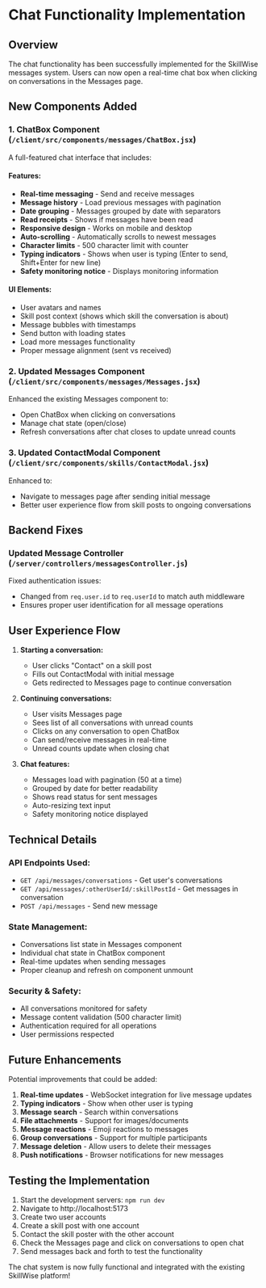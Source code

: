# Chat Functionality Implementation

## Overview
The chat functionality has been successfully implemented for the SkillWise messages system. Users can now open a real-time chat box when clicking on conversations in the Messages page.

## New Components Added

### 1. ChatBox Component (`/client/src/components/messages/ChatBox.jsx`)
A full-featured chat interface that includes:

#### Features:
- **Real-time messaging** - Send and receive messages
- **Message history** - Load previous messages with pagination
- **Date grouping** - Messages grouped by date with separators
- **Read receipts** - Shows if messages have been read
- **Responsive design** - Works on mobile and desktop
- **Auto-scrolling** - Automatically scrolls to newest messages
- **Character limits** - 500 character limit with counter
- **Typing indicators** - Shows when user is typing (Enter to send, Shift+Enter for new line)
- **Safety monitoring notice** - Displays monitoring information

#### UI Elements:
- User avatars and names
- Skill post context (shows which skill the conversation is about)
- Message bubbles with timestamps
- Send button with loading states
- Load more messages functionality
- Proper message alignment (sent vs received)

### 2. Updated Messages Component (`/client/src/components/messages/Messages.jsx`)
Enhanced the existing Messages component to:
- Open ChatBox when clicking on conversations
- Manage chat state (open/close)
- Refresh conversations after chat closes to update unread counts

### 3. Updated ContactModal Component (`/client/src/components/skills/ContactModal.jsx`)
Enhanced to:
- Navigate to messages page after sending initial message
- Better user experience flow from skill posts to ongoing conversations

## Backend Fixes

### Updated Message Controller (`/server/controllers/messagesController.js`)
Fixed authentication issues:
- Changed from `req.user.id` to `req.userId` to match auth middleware
- Ensures proper user identification for all message operations

## User Experience Flow

1. **Starting a conversation:**
   - User clicks "Contact" on a skill post
   - Fills out ContactModal with initial message
   - Gets redirected to Messages page to continue conversation

2. **Continuing conversations:**
   - User visits Messages page
   - Sees list of all conversations with unread counts
   - Clicks on any conversation to open ChatBox
   - Can send/receive messages in real-time
   - Unread counts update when closing chat

3. **Chat features:**
   - Messages load with pagination (50 at a time)
   - Grouped by date for better readability
   - Shows read status for sent messages
   - Auto-resizing text input
   - Safety monitoring notice displayed

## Technical Details

### API Endpoints Used:
- `GET /api/messages/conversations` - Get user's conversations
- `GET /api/messages/:otherUserId/:skillPostId` - Get messages in conversation
- `POST /api/messages` - Send new message

### State Management:
- Conversations list state in Messages component
- Individual chat state in ChatBox component
- Real-time updates when sending messages
- Proper cleanup and refresh on component unmount

### Security & Safety:
- All conversations monitored for safety
- Message content validation (500 character limit)
- Authentication required for all operations
- User permissions respected

## Future Enhancements
Potential improvements that could be added:

1. **Real-time updates** - WebSocket integration for live message updates
2. **Typing indicators** - Show when other user is typing
3. **Message search** - Search within conversations
4. **File attachments** - Support for images/documents
5. **Message reactions** - Emoji reactions to messages
6. **Group conversations** - Support for multiple participants
7. **Message deletion** - Allow users to delete their messages
8. **Push notifications** - Browser notifications for new messages

## Testing the Implementation

1. Start the development servers: `npm run dev`
2. Navigate to http://localhost:5173
3. Create two user accounts
4. Create a skill post with one account
5. Contact the skill poster with the other account
6. Check the Messages page and click on conversations to open chat
7. Send messages back and forth to test the functionality

The chat system is now fully functional and integrated with the existing SkillWise platform!
